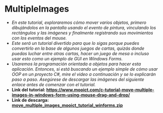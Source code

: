 # MultipleImages

- _En este tutorial, exploraremos cómo mover varios objetos, primero dibujándolos en la pantalla usando el evento de pintura, vinculando los rectángulos y las imágenes y finalmente registrando sus movimientos con los eventos del mouse._
- _Este será un tutorial divertido para que lo sigas porque puedes convertirlo en la base de algunos juegos de cartas, quizás donde puedas luchar entre otras cartas, hacer un juego de mesa o incluso usar esto como un ejemplo de GUI en Windows Forms._
- _Usaremos la programación orientada a objetos para hacer esta aplicación. Entonces, si está buscando un ejemplo simple de cómo usar OOP en un proyecto C#, mire el video a continuación y se lo explicarán paso a paso. Asegúrese de descargar las imágenes del siguiente enlace antes de comenzar con el tutorial._
- **Link del tutorial: https://www.mooict.com/c-tutorial-move-multiple-images-in-windows-form-using-mouse-drag-and-drop/**
- **Link de descarga: [move_multiple_images_mooict_tutorial_winforms.zip](https://github.com/MARSFOREVER472/MultipleImages/files/12175559/move_multiple_images_mooict_tutorial_winforms.zip)**
